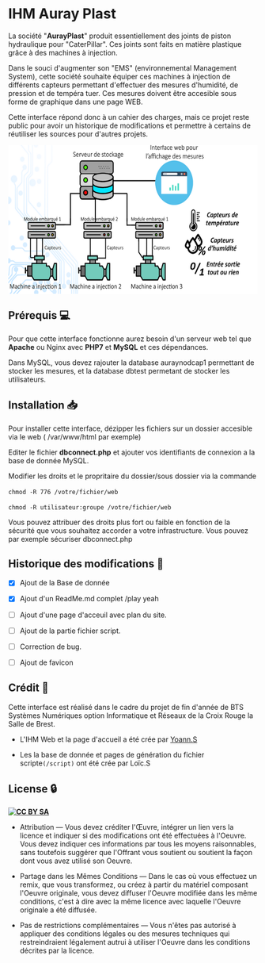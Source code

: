 # IHM Auray Plast


La société "**AurayPlast**" produit essentiellement des joints de piston hydraulique pour "CaterPillar". Ces joints sont faits en matière plastique grâce à des machines à injection.

Dans le souci d'augmenter son "EMS" (environnemental Management System), cette société souhaite équiper ces machines à injection de différents capteurs permettant d'effectuer des mesures d'humidité, de pression et de tempéra tuer. Ces mesures doivent être accesible sous forme de graphique dans une page WEB.

Cette interface répond donc à un cahier des charges, mais ce projet reste public pour avoir un historique de modifications et permettre à certains de réutiliser les sources pour d'autres projets.



<a href="http://aurayplast.fr/"><img src="https://raw.githubusercontent.com/softyoda/IHM_Auray_Plast/master/administration/assets/img/shema.PNG" align="middle" height="300" width=auto ></a> 















## Prérequis  :computer:


Pour que cette interface fonctionne aurez besoin d'un serveur web tel que **Apache** ou Nginx avec **PHP7** et **MySQL** et ces dépendances. 

Dans MySQL, vous devez rajouter la database auraynodcap1 permettant de stocker les mesures, et la database dbtest permetant de stocker les utilisateurs.



## Installation  :inbox_tray:


Pour installer cette interface, dézipper les fichiers sur un dossier accesible via le web ( /var/www/html par exemple) 

Editer le fichier **dbconnect.php** et ajouter vos identifiants de connexion a la base de donnée MySQL.

Modifier les droits et le propritaire du dossier/sous dossier via la commande

`chmod -R 776 /votre/fichier/web`

`chmod -R utilisateur:groupe /votre/fichier/web`

Vous pouvez attribuer des droits plus fort ou faible en fonction de la sécurité que vous souhaitez accorder a votre infrastructure. Vous pouvez par exemple sécuriser dbconnect.php


## Historique des modifications  :calendar:

- [x] Ajout de la Base de donnée

- [x] Ajout d'un ReadMe.md complet /play yeah

- [ ] Ajout d'une page d'acceuil avec plan du site.

- [ ] Ajout de la partie fichier script.

- [ ] Correction de bug.

- [ ] Ajout de favicon

## Crédit  :memo:

Cette interface est réalisé dans le cadre du projet de fin d'année de BTS Systèmes Numériques option Informatique et Réseaux de la Croix Rouge la Salle de Brest.

- L'IHM Web et la page d'accueil a été crée par [Yoann.S](https://twitter.com/softyoda) 

- Les la base de donnée et pages de génération du fichier scripte`(/script)` ont été crée par Loïc.S

## License  :lock:
<a href="https://creativecommons.org/licenses/by-sa/2.0/"><img src="https://upload.wikimedia.org/wikipedia/commons/thumb/d/d0/CC-BY-SA_icon.svg/2000px-CC-BY-SA_icon.svg.png" align="left" height="30" width=auto ></a> 
[**CC BY SA**](https://creativecommons.org/licenses/by-sa/2.0/fr/) 

- Attribution — Vous devez créditer l'Œuvre, intégrer un lien vers la licence et indiquer si des modifications ont été effectuées à l'Oeuvre. Vous devez indiquer ces informations par tous les moyens raisonnables, sans toutefois suggérer que l'Offrant vous soutient ou soutient la façon dont vous avez utilisé son Oeuvre.

- Partage dans les Mêmes Conditions — Dans le cas où vous effectuez un remix, que vous transformez, ou créez à partir du matériel composant l'Oeuvre originale, vous devez diffuser l'Oeuvre modifiée dans les même conditions, c'est à dire avec la même licence avec laquelle l'Oeuvre originale a été diffusée.

- Pas de restrictions complémentaires — Vous n'êtes pas autorisé à appliquer des conditions légales ou des mesures techniques qui restreindraient légalement autrui à utiliser l'Oeuvre dans les conditions décrites par la licence.

